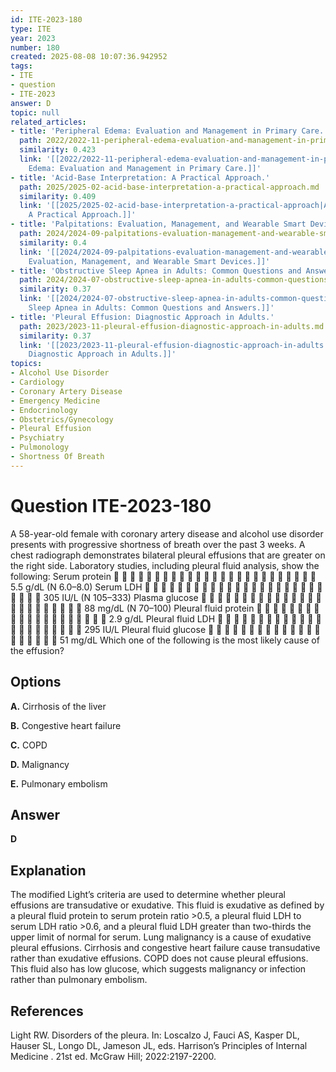 ```yaml
---
id: ITE-2023-180
type: ITE
year: 2023
number: 180
created: 2025-08-08 10:07:36.942952
tags:
- ITE
- question
- ITE-2023
answer: D
topic: null
related_articles:
- title: 'Peripheral Edema: Evaluation and Management in Primary Care.'
  path: 2022/2022-11-peripheral-edema-evaluation-and-management-in-primary-care.md
  similarity: 0.423
  link: '[[2022/2022-11-peripheral-edema-evaluation-and-management-in-primary-care|Peripheral
    Edema: Evaluation and Management in Primary Care.]]'
- title: 'Acid-Base Interpretation: A Practical Approach.'
  path: 2025/2025-02-acid-base-interpretation-a-practical-approach.md
  similarity: 0.409
  link: '[[2025/2025-02-acid-base-interpretation-a-practical-approach|Acid-Base Interpretation:
    A Practical Approach.]]'
- title: 'Palpitations: Evaluation, Management, and Wearable Smart Devices.'
  path: 2024/2024-09-palpitations-evaluation-management-and-wearable-smart-device.md
  similarity: 0.4
  link: '[[2024/2024-09-palpitations-evaluation-management-and-wearable-smart-device|Palpitations:
    Evaluation, Management, and Wearable Smart Devices.]]'
- title: 'Obstructive Sleep Apnea in Adults: Common Questions and Answers.'
  path: 2024/2024-07-obstructive-sleep-apnea-in-adults-common-questions-and-answe.md
  similarity: 0.37
  link: '[[2024/2024-07-obstructive-sleep-apnea-in-adults-common-questions-and-answe|Obstructive
    Sleep Apnea in Adults: Common Questions and Answers.]]'
- title: 'Pleural Effusion: Diagnostic Approach in Adults.'
  path: 2023/2023-11-pleural-effusion-diagnostic-approach-in-adults.md
  similarity: 0.37
  link: '[[2023/2023-11-pleural-effusion-diagnostic-approach-in-adults|Pleural Effusion:
    Diagnostic Approach in Adults.]]'
topics:
- Alcohol Use Disorder
- Cardiology
- Coronary Artery Disease
- Emergency Medicine
- Endocrinology
- Obstetrics/Gynecology
- Pleural Effusion
- Psychiatry
- Pulmonology
- Shortness Of Breath
---
```


# Question ITE-2023-180

A 58-year-old female with coronary artery disease and alcohol use disorder presents with progressive shortness of breath over the past 3 weeks. A chest radiograph demonstrates bilateral pleural effusions that are greater on the right side. Laboratory studies, including pleural fluid analysis, show the following: Serum protein                          5.5 g/dL (N 6.0–8.0) Serum LDH                           305 IU/L (N 105–333) Plasma glucose                         88 mg/dL (N 70–100) Pleural fluid protein                     2.9 g/dL Pleural fluid LDH                       295 IU/L Pleural fluid glucose                     51 mg/dL Which one of the following is the most likely cause of the effusion?

## Options

**A.** Cirrhosis of the liver

**B.** Congestive heart failure

**C.** COPD

**D.** Malignancy

**E.** Pulmonary embolism

## Answer

**D**

## Explanation

The modified Light’s criteria are used to determine whether pleural effusions are transudative or exudative. This fluid is exudative as defined by a pleural fluid protein to serum protein ratio >0.5, a pleural fluid LDH to serum LDH ratio >0.6, and a pleural fluid LDH greater than two-thirds the upper limit of normal for serum. Lung malignancy is a cause of exudative pleural effusions. Cirrhosis and congestive heart failure cause transudative rather than exudative effusions. COPD does not cause pleural effusions. This fluid also has low glucose, which suggests malignancy or infection rather than pulmonary embolism.

## References

Light RW. Disorders of the pleura. In: Loscalzo J, Fauci AS, Kasper DL, Hauser SL, Longo DL, Jameson JL, eds. Harrison’s Principles of Internal Medicine . 21st ed. McGraw Hill; 2022:2197-2200.
